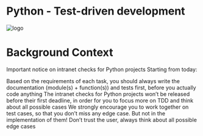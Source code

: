 #  Python - Test-driven development

![logo](https://s3.amazonaws.com/intranet-projects-files/holbertonschool-higher-level_programming+/246/giphy-4.gif)

# Background Context

Important notice on intranet checks for Python projects
Starting from today:

Based on the requirements of each task, you should always write the documentation (module(s) + function(s)) and tests first, before you actually code anything
The intranet checks for Python projects won’t be released before their first deadline, in order for you to focus more on TDD and think about all possible cases
We strongly encourage you to work together on test cases, so that you don’t miss any edge case. But not in the implementation of them!
Don’t trust the user, always think about all possible edge cases